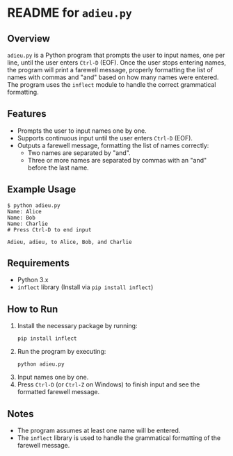 # README for `adieu.py`

## Overview
`adieu.py` is a Python program that prompts the user to input names, one per line, until the user enters `Ctrl-D` (EOF). Once the user stops entering names, the program will print a farewell message, properly formatting the list of names with commas and "and" based on how many names were entered. The program uses the `inflect` module to handle the correct grammatical formatting.

## Features
- Prompts the user to input names one by one.
- Supports continuous input until the user enters `Ctrl-D` (EOF).
- Outputs a farewell message, formatting the list of names correctly:
  - Two names are separated by "and".
  - Three or more names are separated by commas with an "and" before the last name.

## Example Usage
```
$ python adieu.py
Name: Alice
Name: Bob
Name: Charlie
# Press Ctrl-D to end input

Adieu, adieu, to Alice, Bob, and Charlie
```

## Requirements
- Python 3.x
- `inflect` library (Install via `pip install inflect`)

## How to Run
1. Install the necessary package by running:
   ```
   pip install inflect
   ```
2. Run the program by executing:
   ```
   python adieu.py
   ```
3. Input names one by one.
4. Press `Ctrl-D` (or `Ctrl-Z` on Windows) to finish input and see the formatted farewell message.

## Notes
- The program assumes at least one name will be entered.
- The `inflect` library is used to handle the grammatical formatting of the farewell message.
